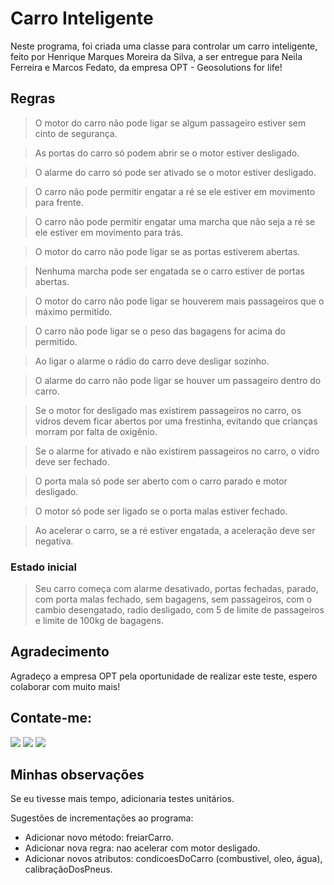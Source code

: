# Carro Inteligente

Neste programa, foi criada uma classe para controlar um carro inteligente, feito por Henrique Marques Moreira da Silva, a ser entregue para Neila Ferreira e Marcos Fedato, da empresa OPT - Geosolutions for life!

## Regras

>O motor do carro não pode ligar se algum passageiro estiver sem cinto de segurança.

>As portas do carro só podem abrir se o motor estiver desligado.

>O alarme do carro só pode ser ativado se o motor estiver desligado.

>O carro não pode permitir engatar a ré se ele estiver em movimento para frente.

>O carro não pode permitir engatar uma marcha que não seja a ré se ele estiver em movimento para trás.

>O motor do carro não pode ligar se as portas estiverem abertas.

>Nenhuma marcha pode ser engatada se o carro estiver de portas abertas.

>O motor do carro não pode ligar se houverem mais passageiros que o máximo permitido.

>O carro não pode ligar se o peso das bagagens for acima do permitido.

>Ao ligar o alarme o rádio do carro deve desligar sozinho.

>O alarme do carro não pode ligar se houver um passageiro dentro do carro.

>Se o motor for desligado mas existirem passageiros no carro, os vidros devem ficar abertos por uma frestinha, evitando que crianças morram por falta de oxigênio.

>Se o alarme for ativado e não existirem passageiros no carro, o vidro deve ser fechado.

>O porta mala só pode ser aberto com o carro parado e motor desligado.

>O motor só pode ser ligado se o porta malas estiver fechado.

>Ao acelerar o carro, se a ré estiver engatada, a aceleração deve ser negativa.

### Estado inicial

>Seu carro começa com alarme desativado, portas fechadas, parado, com porta malas fechado, sem bagagens, sem passageiros, com o cambio desengatado, radio desligado, com 5 de limite de passageiros e limite de 100kg de bagagens.

## Agradecimento

Agradeço a empresa OPT pela oportunidade de realizar este teste, espero colaborar com muito mais!

## Contate-me:

<div>
<a href = "mailto:henrique.marquesmoreira@gmail.com"><img src="https://img.shields.io/badge/Gmail-D14836?style=for-the-badge&logo=gmail&logoColor=white" target="_blank"></a>
<a href="https://www.linkedin.com/in/henriquemmsilva/" target="_blank"><img src="https://img.shields.io/badge/-LinkedIn-%230077B5?style=for-the-badge&logo=linkedin&logoColor=white" target="_blank"></a> 
<a href="https://instagram.com/henriqm_" target="_blank"><img src="https://img.shields.io/badge/-Instagram-%23E4405F?style=for-the-badge&logo=instagram&logoColor=white" target="_blank"></a>
  </div>

## Minhas observações

Se eu tivesse mais tempo, adicionaria testes unitários.

Sugestões de incrementações ao programa:
- Adicionar novo método: freiarCarro.
- Adicionar nova regra: nao acelerar com motor desligado.
- Adicionar novos atributos: condicoesDoCarro (combustivel, oleo, água), calibraçãoDosPneus.